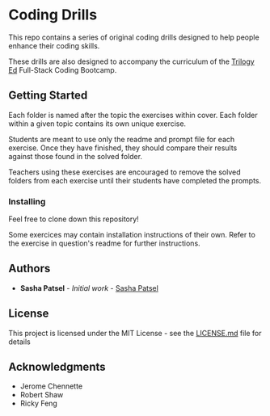 # Coding Drills

This repo contains a series of original coding drills designed to help people enhance their coding skills. 

These drills are also designed to accompany the curriculum of the [Trilogy Ed](https://www.trilogyed.com/) Full-Stack Coding Bootcamp.

## Getting Started

Each folder is named after the topic the exercises within cover. Each folder within a given topic contains its own unique exercise. 

Students are meant to use only the readme and prompt file for each exercise. Once they have finished, they should compare their results against those found in the solved folder.

Teachers using these exercises are encouraged to remove the solved folders from each exercise until their students have completed the prompts. 


### Installing

Feel free to clone down this repository!

Some exercices may contain installation instructions of their own. Refer to the exercise in question's readme for further instructions.

## Authors

* **Sasha Patsel** - *Initial work* - [Sasha Patsel](https://github.com/SashaPatsel)

## License

This project is licensed under the MIT License - see the [LICENSE.md](LICENSE.md) file for details

## Acknowledgments

* Jerome Chennette 
* Robert Shaw
* Ricky Feng

